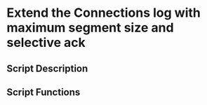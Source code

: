 # Extend the Connections log with maximum segment size and selective ack


## Script Description



## Script Functions
